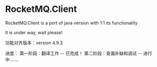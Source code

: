 # RocketMQ.Client
RocketMQ.Client is a port of java version with 1:1 its functionality

It is under way, wait please!

功能对齐版本：version 4.9.3

进度：
第一阶段：翻译工作 -- 已完成！
第二阶段：查漏补缺和调试 -- 进行中.......


